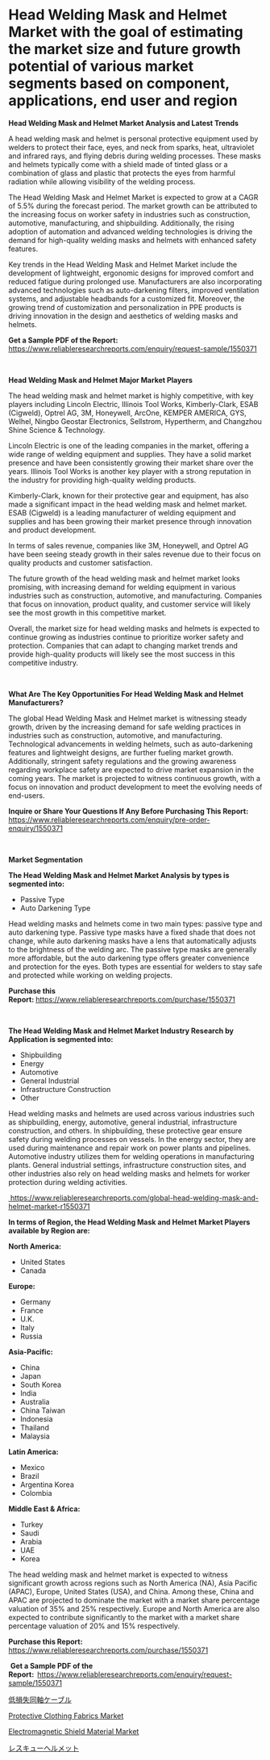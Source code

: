 <p><h1>Head Welding Mask and Helmet Market with the goal of estimating the market size and future growth potential of various market segments based on component, applications, end user and region</h1></p><p><strong>Head Welding Mask and Helmet Market Analysis and Latest Trends</strong></p>
<p><p>A head welding mask and helmet is personal protective equipment used by welders to protect their face, eyes, and neck from sparks, heat, ultraviolet and infrared rays, and flying debris during welding processes. These masks and helmets typically come with a shield made of tinted glass or a combination of glass and plastic that protects the eyes from harmful radiation while allowing visibility of the welding process.</p><p>The Head Welding Mask and Helmet Market is expected to grow at a CAGR of 5.5% during the forecast period. The market growth can be attributed to the increasing focus on worker safety in industries such as construction, automotive, manufacturing, and shipbuilding. Additionally, the rising adoption of automation and advanced welding technologies is driving the demand for high-quality welding masks and helmets with enhanced safety features.</p><p>Key trends in the Head Welding Mask and Helmet Market include the development of lightweight, ergonomic designs for improved comfort and reduced fatigue during prolonged use. Manufacturers are also incorporating advanced technologies such as auto-darkening filters, improved ventilation systems, and adjustable headbands for a customized fit. Moreover, the growing trend of customization and personalization in PPE products is driving innovation in the design and aesthetics of welding masks and helmets.</p></p>
<p><strong>Get a Sample PDF of the Report:&nbsp;</strong> <a href="https://www.reliableresearchreports.com/enquiry/request-sample/1550371">https://www.reliableresearchreports.com/enquiry/request-sample/1550371</a></p>
<p>&nbsp;</p>
<p><strong>Head Welding Mask and Helmet Major Market Players</strong></p>
<p><p>The head welding mask and helmet market is highly competitive, with key players including Lincoln Electric, Illinois Tool Works, Kimberly-Clark, ESAB (Cigweld), Optrel AG, 3M, Honeywell, ArcOne, KEMPER AMERICA, GYS, Welhel, Ningbo Geostar Electronics, Sellstrom, Hypertherm, and Changzhou Shine Science & Technology. </p><p>Lincoln Electric is one of the leading companies in the market, offering a wide range of welding equipment and supplies. They have a solid market presence and have been consistently growing their market share over the years. Illinois Tool Works is another key player with a strong reputation in the industry for providing high-quality welding products. </p><p>Kimberly-Clark, known for their protective gear and equipment, has also made a significant impact in the head welding mask and helmet market. ESAB (Cigweld) is a leading manufacturer of welding equipment and supplies and has been growing their market presence through innovation and product development.</p><p>In terms of sales revenue, companies like 3M, Honeywell, and Optrel AG have been seeing steady growth in their sales revenue due to their focus on quality products and customer satisfaction. </p><p>The future growth of the head welding mask and helmet market looks promising, with increasing demand for welding equipment in various industries such as construction, automotive, and manufacturing. Companies that focus on innovation, product quality, and customer service will likely see the most growth in this competitive market. </p><p>Overall, the market size for head welding masks and helmets is expected to continue growing as industries continue to prioritize worker safety and protection. Companies that can adapt to changing market trends and provide high-quality products will likely see the most success in this competitive industry.</p></p>
<p>&nbsp;</p>
<p><strong>What Are The Key Opportunities For Head Welding Mask and Helmet Manufacturers?</strong></p>
<p><p>The global Head Welding Mask and Helmet market is witnessing steady growth, driven by the increasing demand for safe welding practices in industries such as construction, automotive, and manufacturing. Technological advancements in welding helmets, such as auto-darkening features and lightweight designs, are further fueling market growth. Additionally, stringent safety regulations and the growing awareness regarding workplace safety are expected to drive market expansion in the coming years. The market is projected to witness continuous growth, with a focus on innovation and product development to meet the evolving needs of end-users.</p></p>
<p><strong>Inquire or Share Your Questions If Any Before Purchasing This Report:</strong> <a href="https://www.reliableresearchreports.com/enquiry/pre-order-enquiry/1550371">https://www.reliableresearchreports.com/enquiry/pre-order-enquiry/1550371</a></p>
<p>&nbsp;</p>
<p><strong>Market Segmentation</strong></p>
<p><strong>The Head Welding Mask and Helmet Market Analysis by types is segmented into:</strong></p>
<p><ul><li>Passive Type</li><li>Auto Darkening Type</li></ul></p>
<p><p>Head welding masks and helmets come in two main types: passive type and auto darkening type. Passive type masks have a fixed shade that does not change, while auto darkening masks have a lens that automatically adjusts to the brightness of the welding arc. The passive type masks are generally more affordable, but the auto darkening type offers greater convenience and protection for the eyes. Both types are essential for welders to stay safe and protected while working on welding projects.</p></p>
<p><strong>Purchase this Report:&nbsp;</strong><a href="https://www.reliableresearchreports.com/purchase/1550371">https://www.reliableresearchreports.com/purchase/1550371</a></p>
<p>&nbsp;</p>
<p><strong>The Head Welding Mask and Helmet Market Industry Research by Application is segmented into:</strong></p>
<p><ul><li>Shipbuilding</li><li>Energy</li><li>Automotive</li><li>General Industrial</li><li>Infrastructure Construction</li><li>Other</li></ul></p>
<p><p>Head welding masks and helmets are used across various industries such as shipbuilding, energy, automotive, general industrial, infrastructure construction, and others. In shipbuilding, these protective gear ensure safety during welding processes on vessels. In the energy sector, they are used during maintenance and repair work on power plants and pipelines. Automotive industry utilizes them for welding operations in manufacturing plants. General industrial settings, infrastructure construction sites, and other industries also rely on head welding masks and helmets for worker protection during welding activities.</p></p>
<p><a href="https://www.reliableresearchreports.com/global-head-welding-mask-and-helmet-market-r1550371">&nbsp;https://www.reliableresearchreports.com/global-head-welding-mask-and-helmet-market-r1550371</a></p>
<p><strong>In terms of Region, the Head Welding Mask and Helmet Market Players available by Region are:</strong></p>
<p>
    <p> <strong> North America: </strong>
        <ul>
            <li>United States</li>
            <li>Canada</li>
        </ul>
        </p> 
    <p> <strong> Europe: </strong>
        <ul>
            <li>Germany</li>
            <li>France</li>
            <li>U.K.</li>
            <li>Italy</li>
            <li>Russia</li>
        </ul>
        </p> 
    <p> <strong> Asia-Pacific: </strong>
        <ul>
            <li>China</li>
            <li>Japan</li>
            <li>South Korea</li>
            <li>India</li>
            <li>Australia</li>
            <li>China Taiwan</li>
            <li>Indonesia</li>
            <li>Thailand</li>
            <li>Malaysia</li>
        </ul>
        </p> 
    <p> <strong> Latin America: </strong>
        <ul>
            <li>Mexico</li>
            <li>Brazil</li>
            <li>Argentina Korea</li>
            <li>Colombia</li>
        </ul>
        </p> 
    <p> <strong> Middle East & Africa: </strong>
        <ul>
            <li>Turkey</li>
            <li>Saudi</li>
            <li>Arabia</li>
            <li>UAE</li>
            <li>Korea</li>
        </ul>
    </p>
    </p>
<p><p>The head welding mask and helmet market is expected to witness significant growth across regions such as North America (NA), Asia Pacific (APAC), Europe, United States (USA), and China. Among these, China and APAC are projected to dominate the market with a market share percentage valuation of 35% and 25% respectively. Europe and North America are also expected to contribute significantly to the market with a market share percentage valuation of 20% and 15% respectively.</p></p>
<p><strong>Purchase this Report: </strong><a href="https://www.reliableresearchreports.com/purchase/1550371">https://www.reliableresearchreports.com/purchase/1550371</a></p>
<p>&nbsp;<strong>Get a Sample PDF of the Report:&nbsp;&nbsp;</strong><a href="https://www.reliableresearchreports.com/enquiry/request-sample/1550371">https://www.reliableresearchreports.com/enquiry/request-sample/1550371</a></p>
<p><strong></strong></p>
<p><p><a href="https://medium.com/@hugofirst21/%E4%BD%8E%E6%90%8D%E5%A4%B1%E5%90%8C%E8%BB%B8%E3%82%B1%E3%83%BC%E3%83%96%E3%83%AB%E5%B8%82%E5%A0%B4-2031%E5%B9%B4%E3%81%BE%E3%81%A7%E3%81%AE%E3%83%88%E3%83%AC%E3%83%B3%E3%83%89-%E4%BA%88%E6%B8%AC-%E7%AB%B6%E4%BA%89%E5%88%86%E6%9E%90-6d613f7ac022">低損失同軸ケーブル</a></p><p><a href="https://issuu.com/reportprime-2/docs/protective-clothing-fabrics-market-size-2030.pptx">Protective Clothing Fabrics Market</a></p><p><a href="https://issuu.com/reportprime-2/docs/electromagnetic-shield-material-market-size-2030.p">Electromagnetic Shield Material Market</a></p><p><a href="https://medium.com/@kelscdowell78456/%E6%95%91%E5%8A%A9%E3%83%98%E3%83%AB%E3%83%A1%E3%83%83%E3%83%88%E5%B8%82%E5%A0%B4-%E5%B8%82%E5%A0%B4cagr-%E5%B8%82%E5%A0%B4%E5%8B%95%E5%90%91-%E3%81%8A%E3%82%88%E3%81%B3%E6%88%90%E9%95%B7%E6%88%A6%E7%95%A5%E3%81%B8%E3%81%AE%E6%B4%9E%E5%AF%9F-19b35ffd75f4">レスキューヘルメット</a></p></p>